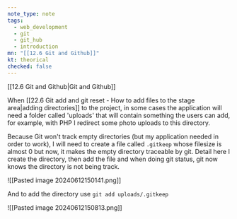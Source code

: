 ```yaml
---
note_type: note
tags:
  - web_development
  - git
  - git_hub
  - introduction
mn: "[[12.6 Git and Github]]"
kt: theorical
checked: false
---
```

[[12.6 Git and Github|Git and Github]]

When [[22.6 Git add and git reset - How to add files to the stage area|adding directories]] to the project, in some cases the application will need a folder called 'uploads' that will contain something the users can add, for example, with PHP I redirect some photo uploads to this directory. 

Because Git won't track empty directories (but my application needed in order to work), I will need to create a file called `.gitkeep` whose filesize is almost 0 but now, it makes the empty directory traceable by git. Detail here I create the directory, then add the file and when doing git status, git now knows the directory is not being track. 

![[Pasted image 20240612150141.png]]

And to add the directory use `git add uploads/.gitkeep`

![[Pasted image 20240612150813.png]]
